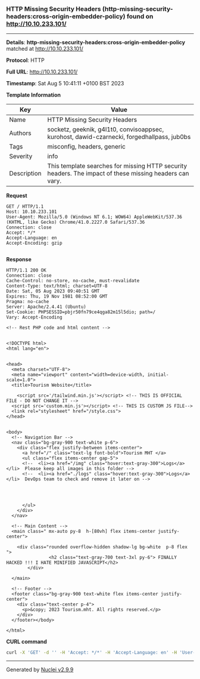 ### HTTP Missing Security Headers (http-missing-security-headers:cross-origin-embedder-policy) found on http://10.10.233.101/

----
**Details**: **http-missing-security-headers:cross-origin-embedder-policy** matched at http://10.10.233.101/

**Protocol**: HTTP

**Full URL**: http://10.10.233.101/

**Timestamp**: Sat Aug 5 10:41:11 +0100 BST 2023

**Template Information**

| Key | Value |
| --- | --- |
| Name | HTTP Missing Security Headers |
| Authors | socketz, geeknik, g4l1t0, convisoappsec, kurohost, dawid-czarnecki, forgedhallpass, jub0bs |
| Tags | misconfig, headers, generic |
| Severity | info |
| Description | This template searches for missing HTTP security headers. The impact of these missing headers can vary.<br> |

**Request**
```http
GET / HTTP/1.1
Host: 10.10.233.101
User-Agent: Mozilla/5.0 (Windows NT 6.1; WOW64) AppleWebKit/537.36 (KHTML, like Gecko) Chrome/41.0.2227.0 Safari/537.36
Connection: close
Accept: */*
Accept-Language: en
Accept-Encoding: gzip


```

**Response**
```http
HTTP/1.1 200 OK
Connection: close
Cache-Control: no-store, no-cache, must-revalidate
Content-Type: text/html; charset=UTF-8
Date: Sat, 05 Aug 2023 09:40:51 GMT
Expires: Thu, 19 Nov 1981 08:52:00 GMT
Pragma: no-cache
Server: Apache/2.4.41 (Ubuntu)
Set-Cookie: PHPSESSID=pbjr50fn79ce4qga82m15l5dio; path=/
Vary: Accept-Encoding

<!-- Rest PHP code and html content -->


<!DOCTYPE html>
<html lang="en">


<head>
  <meta charset="UTF-8">
  <meta name="viewport" content="width=device-width, initial-scale=1.0">
  <title>Tourism Website</title>
 
    <script src='/tailwind.min.js'></script> <!-- THIS IS OFFICIAL FILE - DO NOT CHANGE IT -->
  <script src='custom.min.js'></script> <!-- THIS IS CUSTOM JS FILE-->
  <link rel="stylesheet" href="/style.css">
</head>


<body>
  <!-- Navigation Bar -->
  <nav class="bg-gray-900 text-white p-6">
    <div class="flex justify-between items-center">
      <a href="/" class="text-lg font-bold">Tourism MHT </a>
      <ul class="flex items-center gap-5">
	  <!--  <li><a href="/img" class="hover:text-gray-300">Logs</a></li>  Please keep all images in this folder -->
      <!--  <li><a href="./logs" class="hover:text-gray-300">Logs</a></li>  DevOps team to check and remove it later on -->


        
              
      </ul>
    </div>
  </nav>

  <!-- Main Content -->
  <main class=" mx-auto py-8  h-[80vh] flex items-center justify-center">

    <div class="rounded overflow-hidden shadow-lg bg-white  p-8 flex ">
		        <h2 class="text-gray-700 text-3xl py-6"> FINALLY HACKED !!! I HATE MINIFIED JAVASCRIPT</h2>
	    </div>

  </main>

  <!-- Footer -->
  <footer class="bg-gray-900 text-white flex items-center justify-center">
    <div class="text-center p-4">
      <p>&copy; 2023 Tourism.mht. All rights reserved.</p>
    </div>
  </footer></body>

</html>
```


**CURL command**
```sh
curl -X 'GET' -d '' -H 'Accept: */*' -H 'Accept-Language: en' -H 'User-Agent: Mozilla/5.0 (Windows NT 6.1; WOW64) AppleWebKit/537.36 (KHTML, like Gecko) Chrome/41.0.2227.0 Safari/537.36' 'http://10.10.233.101/'
```

----

Generated by [Nuclei v2.9.9](https://github.com/projectdiscovery/nuclei)